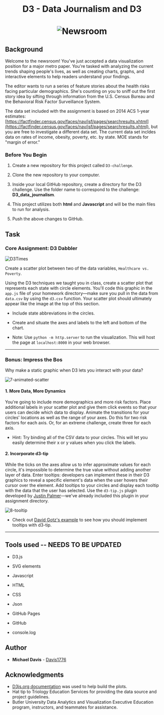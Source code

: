 # <p align="center"> D3 - Data Journalism and D3 </p>

# <p align="center"> ![Newsroom](https://media.giphy.com/media/v2xIous7mnEYg/giphy.gif)</p>

## Background

Welcome to the newsroom! You've just accepted a data visualization position for a major metro paper. You're tasked with analyzing the current trends shaping people's lives, as well as creating charts, graphs, and interactive elements to help readers understand your findings.

The editor wants to run a series of feature stories about the health risks facing particular demographics. She's counting on you to sniff out the first story idea by sifting through information from the U.S. Census Bureau and the Behavioral Risk Factor Surveillance System.

The data set included with the assignment is based on 2014 ACS 1-year estimates: [https://factfinder.census.gov/faces/nav/jsf/pages/searchresults.xhtml](https://factfinder.census.gov/faces/nav/jsf/pages/searchresults.xhtml), but you are free to investigate a different data set. The current data set incldes data on rates of income, obesity, poverty, etc. by state. MOE stands for "margin of error."

### Before You Begin

1. Create a new repository for this project called `D3-challenge`.

2. Clone the new repository to your computer.

3. Inside your local GitHub repository, create a directory for the D3 challenge. Use the folder name to correspond to the challenge: **D3_data_journalism**.

4. This project utilizes both **html** and **Javascript** and will be the main files to run for analysis.

5. Push the above changes to GitHub.

## Task

### Core Assignment: D3 Dabbler

![D3Times](Images/D3Times.png)

Create a scatter plot between two of the data variables, `Healthcare vs. Poverty`.

Using the D3 techniques we taught you in class, create a scatter plot that represents each state with circle elements. You'll code this graphic in the `app.js` file of your homework directory—make sure you pull in the data from `data.csv` by using the `d3.csv` function. Your scatter plot should ultimately appear like the image at the top of this section.

* Include state abbreviations in the circles.

* Create and situate the axes and labels to the left and bottom of the chart.

* Note: Use `python -m http.server` to run the visualization. This will host the page at `localhost:8000` in your web browser.

- - -

### Bonus: Impress the Bos

Why make a static graphic when D3 lets you interact with your data?

![7-animated-scatter](Images/7-animated-scatter.gif)

#### 1. More Data, More Dynamics

You're going to include more demographics and more risk factors. Place additional labels in your scatter plot and give them click events so that your users can decide which data to display. Animate the transitions for your circles' locations as well as the range of your axes. Do this for two risk factors for each axis. Or, for an extreme challenge, create three for each axis.

* Hint: Try binding all of the CSV data to your circles. This will let you easily determine their x or y values when you click the labels.

#### 2. Incorporate d3-tip

While the ticks on the axes allow us to infer approximate values for each circle, it's impossible to determine the true value without adding another layer of data. Enter tooltips: developers can implement these in their D3 graphics to reveal a specific element's data when the user hovers their cursor over the element. Add tooltips to your circles and display each tooltip with the data that the user has selected. Use the `d3-tip.js` plugin developed by [Justin Palmer](https://github.com/Caged)—we've already included this plugin in your assignment directory.

![8-tooltip](Images/8-tooltip.gif)

* Check out [David Gotz's example](https://bl.ocks.org/davegotz/bd54b56723c154d25eedde6504d30ad7) to see how you should implement tooltips with d3-tip.

- - -
## Tools used  --  NEEDS TO BE UPDATED

* D3.js

* SVG elements

* Javascript

* HTML

* CSS

* Json

* GitHub Pages

* GitHub

* console.log

## Author

* **Michael Davis** - [Davis1776](https://github.com/Davis1776)

## Acknowledgments

* [D3js.org documentation](https://github.com/d3/d3/wiki) was used to help build the plots.
* Hat tip to Triology Education Services for providing the data source and project guidelines.
* Butler University Data Analytics and Visualization Executive Education program, instructors, and teammates for assistance.